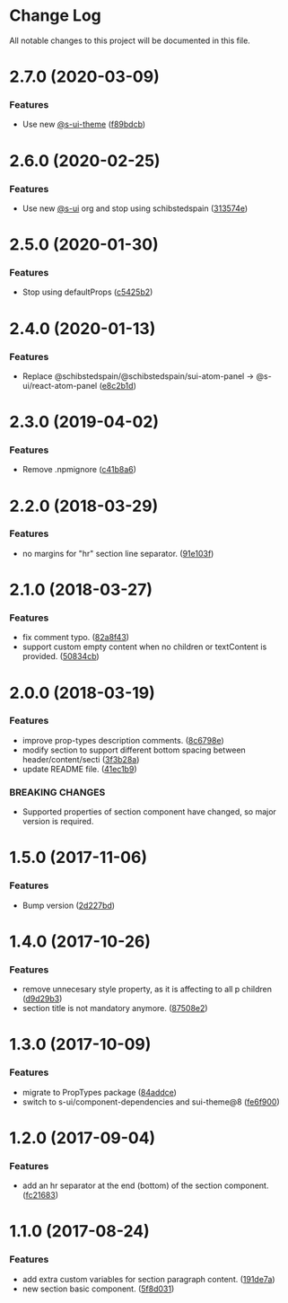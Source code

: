 # Change Log

All notable changes to this project will be documented in this file.

# 2.7.0 (2020-03-09)


### Features

* Use new [@s-ui-theme](https://github.com/s-ui-theme) ([f89bdcb](https://github.com/SUI-Components/adevinta-spain-components/commit/f89bdcb027f3348d53c250f32abbb4f5bc6bcb04))



# 2.6.0 (2020-02-25)


### Features

* Use new [@s-ui](https://github.com/s-ui) org and stop using schibstedspain ([313574e](https://github.com/SUI-Components/adevinta-spain-components/commit/313574e4352cec7abd07c09566a5548062d3488f))



# 2.5.0 (2020-01-30)


### Features

* Stop using defaultProps ([c5425b2](https://github.com/SUI-Components/adevinta-spain-components/commit/c5425b2806df4b2d35b103344204fcaccf0ae537))



# 2.4.0 (2020-01-13)


### Features

* Replace @schibstedspain/@schibstedspain/sui-atom-panel -> @s-ui/react-atom-panel ([e8c2b1d](https://github.com/SUI-Components/adevinta-spain-components/commit/e8c2b1d97e8bf278b70fbf1e39bdc7457fed0990))



# 2.3.0 (2019-04-02)


### Features

* Remove .npmignore ([c41b8a6](https://github.com/SUI-Components/adevinta-spain-components/commit/c41b8a658ec9e0491f6633855d032eeef081ab3f))



# 2.2.0 (2018-03-29)


### Features

* no margins for "hr" section line separator. ([91e103f](https://github.com/SUI-Components/adevinta-spain-components/commit/91e103f194b9ea39b8c4b5ebc69bd529b769c791))



# 2.1.0 (2018-03-27)


### Features

* fix comment typo. ([82a8f43](https://github.com/SUI-Components/adevinta-spain-components/commit/82a8f4324991cd33875301a29454f4dd0feeaafb))
* support custom empty content when no children or textContent is provided. ([50834cb](https://github.com/SUI-Components/adevinta-spain-components/commit/50834cb981aafdefadefd514ba214024098990f8))



# 2.0.0 (2018-03-19)


### Features

* improve prop-types description comments. ([8c6798e](https://github.com/SUI-Components/adevinta-spain-components/commit/8c6798e4bce12d840cbded04240eaf791748ff68))
* modify section to support different bottom spacing between header/content/secti ([3f3b28a](https://github.com/SUI-Components/adevinta-spain-components/commit/3f3b28a6fb847c0b53a111f790b25666be367c54))
* update README file. ([41ec1b9](https://github.com/SUI-Components/adevinta-spain-components/commit/41ec1b997f77c51b92edb190fe86dc7882d99541))


### BREAKING CHANGES

* Supported properties of section component have changed, so major version is required.



# 1.5.0 (2017-11-06)


### Features

* Bump version ([2d227bd](https://github.com/SUI-Components/adevinta-spain-components/commit/2d227bd067b0cb1bc74c339624ac3118bf5cc79d))



# 1.4.0 (2017-10-26)


### Features

* remove unnecesary style property, as it is affecting to all p children ([d9d29b3](https://github.com/SUI-Components/adevinta-spain-components/commit/d9d29b30a1da7d275b886c10c4811e17f62df47d))
* section title is not mandatory anymore. ([87508e2](https://github.com/SUI-Components/adevinta-spain-components/commit/87508e25a8634476c9c0e6b37538ddbd05550298))



# 1.3.0 (2017-10-09)


### Features

* migrate to PropTypes package ([84addce](https://github.com/SUI-Components/adevinta-spain-components/commit/84addcef83c4e485a9f49ace266ec4bb9209ff86))
* switch to s-ui/component-dependencies and sui-theme@8 ([fe6f900](https://github.com/SUI-Components/adevinta-spain-components/commit/fe6f9005b7113af8f0c5896e23f0f0400493b47d))



# 1.2.0 (2017-09-04)


### Features

* add an hr separator at the end (bottom) of the section component. ([fc21683](https://github.com/SUI-Components/adevinta-spain-components/commit/fc21683c89ebf78952b13e92bd9a9928095afc16))



# 1.1.0 (2017-08-24)


### Features

* add extra custom variables for section paragraph content. ([191de7a](https://github.com/SUI-Components/adevinta-spain-components/commit/191de7a994558ce8455d1b0fb8175ab7228b5b7b))
* new section basic component. ([5f8d031](https://github.com/SUI-Components/adevinta-spain-components/commit/5f8d031f22834c15f14af59dfeebbb70e0302dfd))



